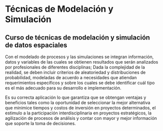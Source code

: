 # Técnicas de Modelación y Simulación

## Curso de técnicas de modelación y simulación de datos espaciales

Con el modelado de procesos y las simulaciones se integran información, datos y variables de las cuales se obtienen resultados que serán analizados por profesionales de diferentes disciplinas; Dada la complejidad de la realidad, se deben incluir criterios de aleatoriedad y distribuciones de probabilidad, modeladas de acuerdo a necesidades que atiendan requerimientos específicos y sobre los cuales se debe identificar cuál tipo es el más adecuado para su desarrollo e implementación. <br>

Es su correcta aplicación lo que garantiza que se obtengan ventajas y beneficios tales como la oportunidad de seleccionar la mejor alternativa que minimice tiempos y costos de inversión en proyectos determinados, el estimulo a la participación interdisciplinaria en proyectos estratégicos, la agilización de procesos de análisis y contar con mayor y mejor información que soporte la toma de decisiones.

